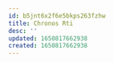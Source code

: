 ```yaml
---
id: b5jnt6x2f6e5bkps263fzhw
title: Chronos Rti
desc: ''
updated: 1650817662938
created: 1650817662938
---
```



